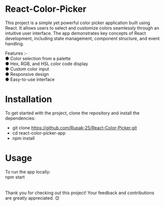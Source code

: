 # React-Color-Picker

This project is a simple yet powerful color picker application built using React. It allows users to select and customize colors seamlessly through an intuitive user interface. The app demonstrates key concepts of React development, including state management, component structure, and event handling.

Features :-<br/>
● Color selection from a palette<br/>
● Hex, RGB, and HSL color code display<br/>
● Custom color input<br/>
● Responsive design<br/>
● Easy-to-use interface<br/>

# Installation
To get started with the project, clone the repository and install the dependencies:<br/>
- git clone https://github.com/Rupak-25/React-Color-Picker.git<br/>
- cd react-color-picker-app<br/>
- npm install<br/>

<h1> Usage </h1>
To run the app locally:<br/>
npm start<br/>
<br/>
<br/>
Thank you for checking out this project! Your feedback and contributions are greatly appreciated. 😊
